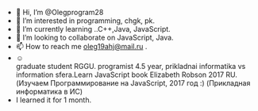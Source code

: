 - 👋 Hi, I’m @Olegprogram28
- 👀 I’m interested in programming, chgk, pk. 
- 🌱 I’m currently learning ..C++,Java, JavaScript.
- 💞️ I’m looking to collaborate on JavaScript, Java. 
- 📫 How to reach me  oleg19ahj@mail.ru .
- ☺   
graduate student RGGU. programist 4.5 year, prikladnai informatika vs information sfera.Learn JavaScript  book Elizabeth Robson  2017 RU. (Изучаем Программирование на   JavaScript, 2017 год :) (Прикладная информатика в ИС)
- I learned it for 1 month. 
<!---
Olegprogram28/Olegprogram28 is a ✨ special ✨ repository because its `README.md` (this file) appears on your GitHub profile.
You can click the Preview link to take a look at your changes.
--->
